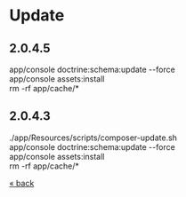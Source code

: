 # Update

## 2.0.4.5
app/console doctrine:schema:update --force  
app/console assets:install  
rm -rf app/cache/*  

## 2.0.4.3
./app/Resources/scripts/composer-update.sh  
app/console doctrine:schema:update --force  
app/console assets:install  
rm -rf app/cache/*  

<a href="../../../README.md">&laquo; back</a>